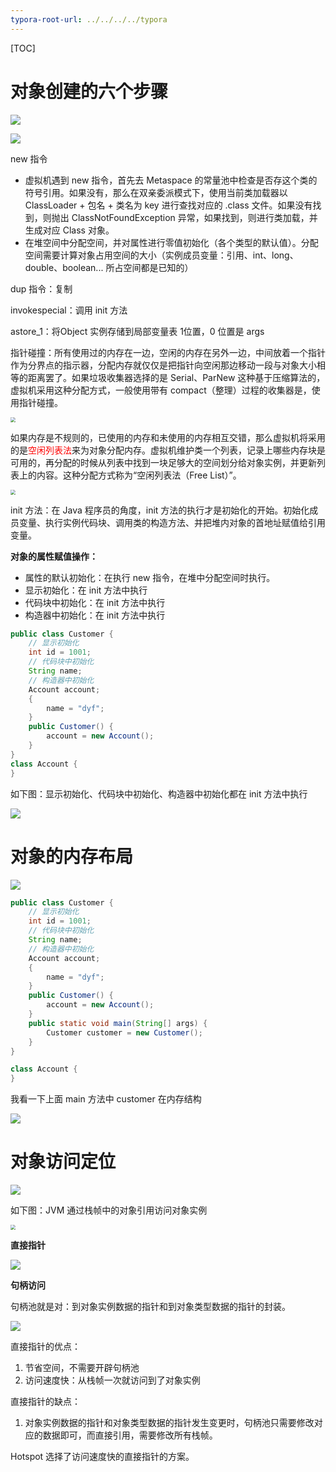 ```yaml
---
typora-root-url: ../../../../typora
---
```


[TOC]

# 对象创建的六个步骤



![](/images/java/WX20221209-140933@2x.png)



![](/images/java/WX20221209-141233@2x.png)

new 指令

- 虚拟机遇到 new 指令，首先去 Metaspace 的常量池中检查是否存这个类的符号引用。如果没有，那么在双亲委派模式下，使用当前类加载器以 ClassLoader + 包名 + 类名为 key 进行查找对应的 .class 文件。如果没有找到，则抛出 ClassNotFoundException 异常，如果找到，则进行类加载，并生成对应 Class 对象。
- 在堆空间中分配空间，并对属性进行零值初始化（各个类型的默认值）。分配空间需要计算对象占用空间的大小（实例成员变量：引用、int、long、double、boolean... 所占空间都是已知的）

dup 指令：复制

invokespecial：调用 init 方法

astore_1：将Object 实例存储到局部变量表 1位置，0 位置是 args



指针碰撞：所有使用过的内存在一边，空闲的内存在另外一边，中间放着一个指针作为分界点的指示器，分配内存就仅仅是把指针向空闲那边移动一段与对象大小相等的距离罢了。如果垃圾收集器选择的是 Serial、ParNew 这种基于压缩算法的，虚拟机采用这种分配方式，一般使用带有 compact（整理）过程的收集器是，使用指针碰撞。



<img src="/images/java/WX20221209-113425@2x.png" style="zoom:50%;" />



如果内存是不规则的，已使用的内存和未使用的内存相互交错，那么虚拟机将采用的是<font color=red>空闲列表法</font>来为对象分配内存。虚拟机维护类一个列表，记录上哪些内存块是可用的，再分配的时候从列表中找到一块足够大的空间划分给对象实例，并更新列表上的内容。这种分配方式称为“空闲列表法（Free List）”。

<img src="/images/java/WX20221209-120605@2x.png" style="zoom:50%">

init 方法：在 Java 程序员的角度，init 方法的执行才是初始化的开始。初始化成员变量、执行实例代码块、调用类的构造方法、并把堆内对象的首地址赋值给引用变量。



**对象的属性赋值操作：**

- 属性的默认初始化：在执行 new 指令，在堆中分配空间时执行。
- 显示初始化：在 init 方法中执行
- 代码块中初始化：在 init 方法中执行
- 构造器中初始化：在 init 方法中执行



```java
public class Customer {
    // 显示初始化
    int id = 1001;
    // 代码块中初始化
    String name;
    // 构造器中初始化
    Account account;
    {
        name = "dyf";
    }
    public Customer() {
        account = new Account();
    }
}
class Account {
}
```



如下图：显示初始化、代码块中初始化、构造器中初始化都在 init 方法中执行

![](/images/java/WX20221209-121503@2x.png)



# 对象的内存布局



![](/images/java/WX20221209-152945@2x.png)



```java
public class Customer {
    // 显示初始化
    int id = 1001;
    // 代码块中初始化
    String name;
    // 构造器中初始化
    Account account;
    {
        name = "dyf";
    }
    public Customer() {
        account = new Account();
    }
    public static void main(String[] args) {
        Customer customer = new Customer();
    }
}

class Account {
}
```

  我看一下上面 main 方法中 customer 在内存结构



![](/images/java/WX20221209-165141@2x.png)



# 对象访问定位

![](/images/java/WX20221209-173033@2x.png)

如下图：JVM 通过栈帧中的对象引用访问对象实例

<img src='/images/java/WX20221209-172917@2x.png' style='zoom:50%' />





**直接指针**

![](/images/java/WX20221209-171620@2x.png)







**句柄访问**

句柄池就是对：到对象实例数据的指针和到对象类型数据的指针的封装。

![](/images/java/WX20221209-171634@2x.png)





直接指针的优点：

1. 节省空间，不需要开辟句柄池
2. 访问速度快：从栈帧一次就访问到了对象实例



直接指针的缺点：

1. 对象实例数据的指针和对象类型数据的指针发生变更时，句柄池只需要修改对应的数据即可，而直接引用，需要修改所有栈帧。



Hotspot 选择了访问速度快的直接指针的方案。